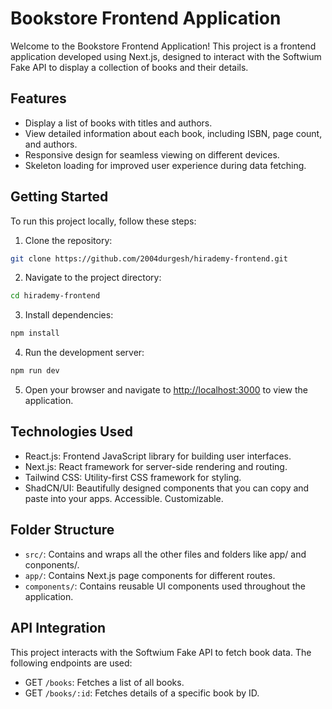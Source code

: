 # Bookstore Frontend Application

Welcome to the Bookstore Frontend Application! This project is a frontend application developed using Next.js, designed to interact with the Softwium Fake API to display a collection of books and their details.

## Features

- Display a list of books with titles and authors.
- View detailed information about each book, including ISBN, page count, and authors.
- Responsive design for seamless viewing on different devices.
- Skeleton loading for improved user experience during data fetching.

## Getting Started

To run this project locally, follow these steps:

1. Clone the repository:

```bash
git clone https://github.com/2004durgesh/hirademy-frontend.git
```

2. Navigate to the project directory:

```bash
cd hirademy-frontend
```

3. Install dependencies:

```bash
npm install
```

4. Run the development server:

```bash
npm run dev
```

5. Open your browser and navigate to [http://localhost:3000](http://localhost:3000) to view the application.

## Technologies Used

- React.js: Frontend JavaScript library for building user interfaces.
- Next.js: React framework for server-side rendering and routing.
- Tailwind CSS: Utility-first CSS framework for styling.
- ShadCN/UI: Beautifully designed components that you can copy and paste into your apps. Accessible. Customizable.

## Folder Structure

- `src/`: Contains and wraps all the other files and folders like app/ and conponents/.
- `app/`: Contains Next.js page components for different routes.
- `components/`: Contains reusable UI components used throughout the application.

## API Integration

This project interacts with the Softwium Fake API to fetch book data. The following endpoints are used:

- GET `/books`: Fetches a list of all books.
- GET `/books/:id`: Fetches details of a specific book by ID.
